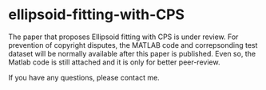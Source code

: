 # ellipsoid-fitting-with-CPS
The paper that proposes Ellipsoid fitting with CPS is under review. For prevention of copyright disputes, the MATLAB code and correpsonding test dataset will be normally available after this paper is published. Even so, the Matlab code is still attached and it is only for better peer-review.

If you have any questions, please contact me.
